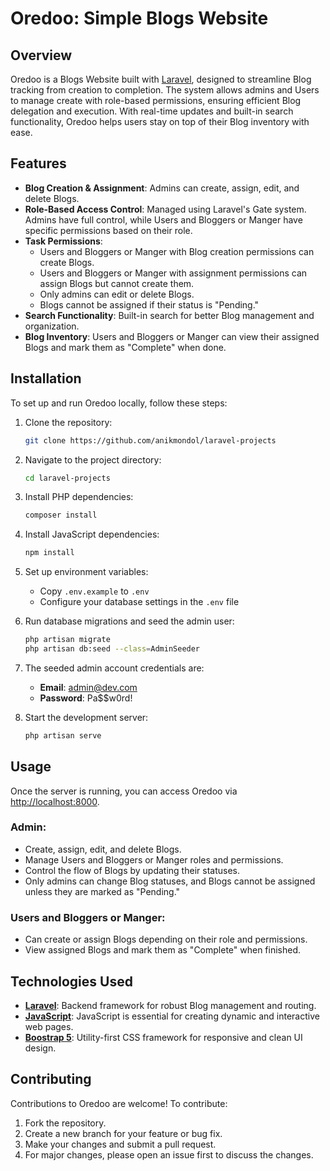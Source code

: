 # Oredoo: Simple Blogs Website

## Overview

Oredoo is a Blogs Website built with [Laravel](https://laravel.com/), designed to streamline Blog tracking from creation to completion. The system allows admins and Users to manage create with role-based permissions, ensuring efficient Blog delegation and execution. With real-time updates and built-in search functionality, Oredoo helps users stay on top of their Blog inventory with ease.

## Features

- **Blog Creation & Assignment**: Admins can create, assign, edit, and delete Blogs.
- **Role-Based Access Control**: Managed using Laravel's Gate system. Admins have full control, while Users and Bloggers or Manger have specific permissions based on their role.
- **Task Permissions**:
  -  Users and Bloggers or Manger with Blog creation permissions can create Blogs.
  -  Users and Bloggers or Manger with assignment permissions can assign Blogs but cannot create them.
  - Only admins can edit or delete Blogs.
  - Blogs cannot be assigned if their status is "Pending."
- **Search Functionality**: Built-in search for better Blog management and organization.
- **Blog Inventory**:  Users and Bloggers or Manger can view their assigned Blogs and mark them as "Complete" when done.

## Installation

To set up and run Oredoo locally, follow these steps:

1. Clone the repository:
    ```bash
    git clone https://github.com/anikmondol/laravel-projects
    ```

2. Navigate to the project directory:
    ```bash
    cd laravel-projects
    ```

3. Install PHP dependencies:
    ```bash
    composer install
    ```

4. Install JavaScript dependencies:
    ```bash
    npm install
    ```

5. Set up environment variables:
    - Copy `.env.example` to `.env`
    - Configure your database settings in the `.env` file

6. Run database migrations and seed the admin user:
    ```bash
    php artisan migrate
    php artisan db:seed --class=AdminSeeder
    ```

7. The seeded admin account credentials are:
    - **Email**: admin@dev.com
    - **Password**: Pa$$w0rd!

8. Start the development server:
    ```bash
    php artisan serve
    ```

## Usage

Once the server is running, you can access Oredoo via [http://localhost:8000](http://localhost:8000).

### Admin:
- Create, assign, edit, and delete Blogs.
- Manage  Users and Bloggers or Manger roles and permissions.
- Control the flow of Blogs by updating their statuses.
- Only admins can change Blog statuses, and Blogs cannot be assigned unless they are marked as "Pending."

###  Users and Bloggers or Manger:
- Can create or assign Blogs depending on their role and permissions.
- View assigned Blogs and mark them as "Complete" when finished.

## Technologies Used

- **[Laravel](https://laravel.com/)**: Backend framework for robust Blog management and routing.
- **[JavaScript]([https://laravel.com/](https://www.javascript.com/))**: JavaScript is essential for creating dynamic and interactive web pages.
- **[Boostrap 5](https://getbootstrap.com/docs/5.0/getting-started/introduction/)**: Utility-first CSS framework for responsive and clean UI design.

## Contributing

Contributions to Oredoo are welcome! To contribute:

1. Fork the repository.
2. Create a new branch for your feature or bug fix.
3. Make your changes and submit a pull request.
4. For major changes, please open an issue first to discuss the changes.
